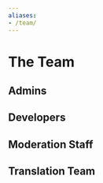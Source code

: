 ```yaml
---
aliases:
- /team/
---
```


# The Team

## Admins
<Person
  avatar="/images/user/coolguy3289.png"
  imageClass="rounded"
  name="Coolguy3289"
  subtitle="SysAdmin">
  <a title="Website" href="https://thegamingcorner.net">
    <icon-site/>
  </a>
  <a title="GitHub" href="https://github.com/Coolguy3289">
    <icon-github/>
  </a>
  <a title="Twitter" href="https://twitter.com/DJCoolguy3289">
    <icon-twitter/>
  </a>
</Person>

## Developers
<Person
  avatar="/images/user/yamboy.png"
  imageClass="rounded"
  name="Yamboy"
  subtitle="Backend Developer"/>
<Person
  avatar="/images/user/snazzah.png"
  imageClass="rounded"
  name="Snazzah"
  subtitle="Frontend Developer">
  <a title="Website" href="https://snazzah.com/">
    <icon-site/>
  </a>
  <a title="GitHub" href="https://github.com/Snazzah">
    <icon-github/>
  </a>
  <a title="Twitter" href="https://twitter.com/Snazzah">
    <icon-twitter/>
  </a>
</Person>

## Moderation Staff
<Person 
  avatar="/images/user/mystic.png"
  imageClass="rounded"
  name="Mystic"
  subtitle="Moderator and Support Staff"/>
<Person
  avatar="/images/user/clab.png"
  imageClass="rounded"
  name="Clab"
  subtitle="Moderator and Support Staff"/>
<Person
  avatar="/images/user/techguy9078.png"
  imageClass="rounded"
  name="Techguy9078"
  subtitle="Moderator and Support Staff"/>

## Translation Team
<Person name="Saederup92" subtitle="Danish"/>
<Person name="LordSami" subtitle="German"/>
<Person name="dragon-kurve" subtitle="Korean"/>
<Person name="infinite-persistence" subtitle="Malay"/>
<Person name="Jerbod" subtitle="French"/>
<Person name="Lobo Metalurgico" subtitle="Portuguese (Brazil)"/>
<Person name="Hugovidafe" subtitle="Spanish"/>
<Person name="Square" subtitle="Dutch"/>
